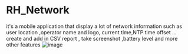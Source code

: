 # RH_Network
it's a mobile application that display a lot of  network information such as user  location ,operator name and logo, current time,NTP time offset ...
create and  add in CSV report , take screenshot ,battery level and more other features
![image](https://user-images.githubusercontent.com/51706724/145727575-a7d9cb02-2b20-41cf-98b1-681f6381e475.png)

